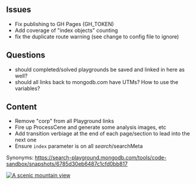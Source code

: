 ## Issues
  * Fix publishing to GH Pages (GH_TOKEN)
  * Add coverage of "index objects" counting
  * fix the duplicate route warning (see change to config file to ignore)

## Questions
  * should completed/solved playgrounds be saved and linked in here as well?
  * should all links back to mongodb.com have UTMs?  How to use the variables?

## Content
  * Remove "corp" from all Playground links
  * Fire up ProcessCene and generate some analysis images, etc
  * Add transition verbiage at the end of each page/section to lead into the next one
  * Ensure `index` parameter is on all $search/$searchMeta


Synonyms: https://search-playground.mongodb.com/tools/code-sandbox/snapshots/6785d30eb6487c1cfd0bb817

[![A scenic mountain view](/img/analysis_lucene_standard.png)](/img/analysis_lucene_standard.png)

